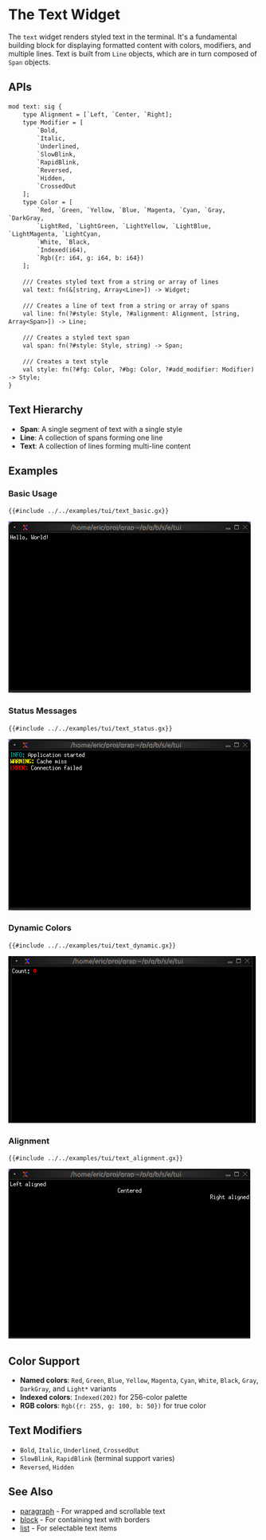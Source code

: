 # The Text Widget

The `text` widget renders styled text in the terminal. It's a fundamental building block for displaying formatted content with colors, modifiers, and multiple lines. Text is built from `Line` objects, which are in turn composed of `Span` objects.

## APIs

```
mod text: sig {
    type Alignment = [`Left, `Center, `Right];
    type Modifier = [
        `Bold,
        `Italic,
        `Underlined,
        `SlowBlink,
        `RapidBlink,
        `Reversed,
        `Hidden,
        `CrossedOut
    ];
    type Color = [
        `Red, `Green, `Yellow, `Blue, `Magenta, `Cyan, `Gray, `DarkGray,
        `LightRed, `LightGreen, `LightYellow, `LightBlue, `LightMagenta, `LightCyan,
        `White, `Black,
        `Indexed(i64),
        `Rgb({r: i64, g: i64, b: i64})
    ];

    /// Creates styled text from a string or array of lines
    val text: fn(&[string, Array<Line>]) -> Widget;

    /// Creates a line of text from a string or array of spans
    val line: fn(?#style: Style, ?#alignment: Alignment, [string, Array<Span>]) -> Line;

    /// Creates a styled text span
    val span: fn(?#style: Style, string) -> Span;

    /// Creates a text style
    val style: fn(?#fg: Color, ?#bg: Color, ?#add_modifier: Modifier) -> Style;
}
```

## Text Hierarchy

- **Span**: A single segment of text with a single style
- **Line**: A collection of spans forming one line
- **Text**: A collection of lines forming multi-line content

## Examples

### Basic Usage

```graphix
{{#include ../../examples/tui/text_basic.gx}}
```

![Basic Text](./media/text_basic.png)

### Status Messages

```graphix
{{#include ../../examples/tui/text_status.gx}}
```

![Multi Line Status](./media/text_status.png)

### Dynamic Colors

```graphix
{{#include ../../examples/tui/text_dynamic.gx}}
```

![Dynamic Text](./media/text_dynamic.gif)

### Alignment

```graphix
{{#include ../../examples/tui/text_alignment.gx}}
```

![Text Alignment](./media/text_alignment.png)

## Color Support

- **Named colors**: `Red`, `Green`, `Blue`, `Yellow`, `Magenta`, `Cyan`, `White`, `Black`, `Gray`, `DarkGray`, and `Light*` variants
- **Indexed colors**: `Indexed(202)` for 256-color palette
- **RGB colors**: `Rgb({r: 255, g: 100, b: 50})` for true color

## Text Modifiers

- `Bold`, `Italic`, `Underlined`, `CrossedOut`
- `SlowBlink`, `RapidBlink` (terminal support varies)
- `Reversed`, `Hidden`

## See Also

- [paragraph](paragraph.md) - For wrapped and scrollable text
- [block](block.md) - For containing text with borders
- [list](list.md) - For selectable text items
